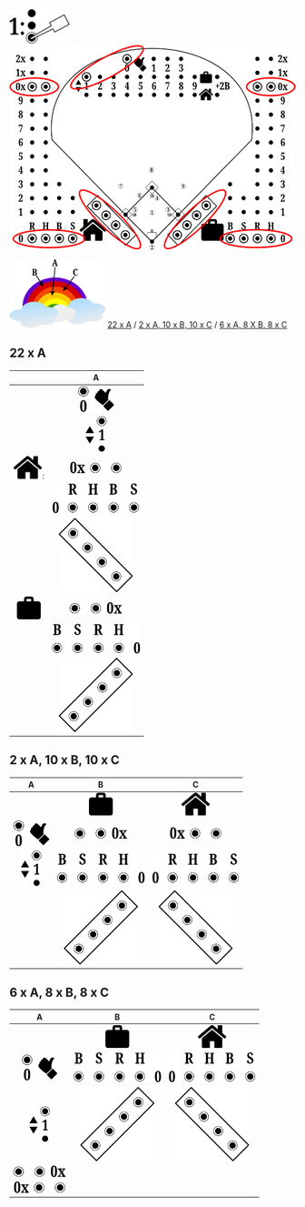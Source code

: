 

<img src="step-1.png" style="height:60px"/>  

<img src="start.png" style="height:360px"/>

<img src="colours.png" style="height:120px"/> [22 x A](X-SETUP.md#22-x-a) / [2 x A, 10 x B, 10 x C](X-SETUP.md#2-x-a-10-x-b-10-x-c) / [6 x A, 8 X B, 8 x C](X-SETUP.md#6-x-a-8-x-b-8-x-c)

## 22 x A

| |A|
| :---: | :---: |
| | <img src="out0.png" style="height:45px"/> |
| | <img src="it1.png" style="height:62px"/> |
| <img src="home-icon.png" style="height:40px"/>: | <img src="h-0x.png" style="height:20px"/>
| | <img src="h-RHBS0.png" style="height:52px"/>
| | <img src="h-dugout.png" style="height:130px"/>
| <img src="visitors-icon.png" style="height:40px"/> | <img src="v-0x.png" style="height:20px"/>
| | <img src="v-BSRH0.png" style="height:52px"/>
| | <img src="v-dugout.png" style="height:130px"/>

## 2 x A, 10 x B, 10 x C

|A|B|C|
| :---: | :---: | :---:
| | <img src="visitors-icon.png" style="height:40px"/> | <img src="home-icon.png" style="height:40px"/>
| <img src="out0.png" style="height:45px"/> | <img src="v-0x.png" style="height:20px"/> | <img src="h-0x.png" style="height:20px"/>
| <img src="it1.png" style="height:62px"/> | <img src="v-BSRH0.png" style="height:52px"/> | <img src="h-RHBS0.png" style="height:52px"/>
| | <img src="v-dugout.png" style="height:130px"/> | <img src="h-dugout.png" style="height:130px"/>


## 6 x A, 8 x B, 8 x C

|A|B|C|
| :---: | :---: | :---:
| | <img src="visitors-icon.png" style="height:40px"/> | <img src="home-icon.png" style="height:40px"/>
| <img src="out0.png" style="height:45px"/> |  <img src="v-BSRH0.png" style="height:52px"/> | <img src="h-RHBS0.png" style="height:52px"/>
| <img src="it1.png" style="height:62px"/> | <img src="v-dugout.png" style="height:130px"/> | <img src="h-dugout.png" style="height:130px"/>
| <img src="v-0x.png" style="height:20px"/> | | | 
| <img src="h-0x.png" style="height:20px"/> | | |
